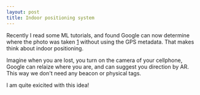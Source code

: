 ```yaml
---
layout: post
title: Indoor positioning system
---
```

Recently I read some ML tutorials, and found Google can now determine where the photo was taken [1](https://www.technologyreview.com/s/600889/google-unveils-neural-network-with-superhuman-ability-to-determine-the-location-of-almost/) without using the GPS metadata. That makes think about indoor positioning.

Imagine when you are lost, you turn on the camera of your cellphone, Google can relaize where you are, and can suggest you direction by AR. This way we don't need any beacon or physical tags.

I am quite exicited with this idea!